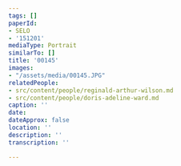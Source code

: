 ```yaml
---
tags: []
paperId:
- SELO
- '151201'
mediaType: Portrait
similarTo: []
title: '00145'
images:
- "/assets/media/00145.JPG"
relatedPeople:
- src/content/people/reginald-arthur-wilson.md
- src/content/people/doris-adeline-ward.md
caption: ''
date: 
dateApprox: false
location: ''
description: ''
transcription: ''

---
```

